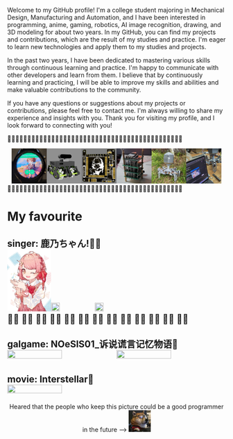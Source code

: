 Welcome to my GitHub profile! I'm a college student majoring in Mechanical Design, Manufacturing and Automation, and I have been interested in programming, anime, gaming, robotics, AI image recognition, drawing, and 3D modeling for about two years. In my GitHub, you can find my projects and contributions, which are the result of my studies and practice. I'm eager to learn new technologies and apply them to my studies and projects.

In the past two years, I have been dedicated to mastering various skills through continuous learning and practice. I'm happy to communicate with other developers and learn from them. I believe that by continuously learning and practicing, I will be able to improve my skills and abilities and make valuable contributions to the community.

If you have any questions or suggestions about my projects or contributions, please feel free to contact me. I'm always willing to share my experience and insights with you. Thank you for visiting my profile, and I look forward to connecting with you!

🦝🐺🦝🐺🦝🐺🦝🐺🦝🐺🦝🐺🦝🐺🦝🐺🦝🐺🦝🐺🦝🐺🦝🐺🦝🐺🦝🐺🦝🐺🦝🐺🦝🐺🦝🐺🦝🐺🦝🐺🦝🐺🦝🐺  
<div align="center">
  <img src="https://github.com/NowLoadY/NowLoadY/blob/main/photos%20in%20md/SamsungGalaxyWatch3_firstapp.jpg" width="16%" height="16%"/><img src="https://github.com/NowLoadY/NowLoadY/blob/main/photos%20in%20md/RC-car.png" width="16%" height="16%"/><img src="https://github.com/NowLoadY/NowLoadY/blob/main/photos%20in%20md/dev-board.png" width="16%" height="16%"/><img src="https://github.com/NowLoadY/NowLoadY/blob/main/photos%20in%20md/whatisthis.jpg" width="16%" height="16%"/><img src="https://github.com/NowLoadY/NowLoadY/blob/main/photos%20in%20md/robophage.jpg" width="16%" height="16%"/><img src="https://github.com/NowLoadY/NowLoadY/blob/main/photos%20in%20md/RoboPhageWebCam-GestureRecognize.jpg" width="16%" height="16%"/>
</div>  
🦝🐺🦝🐺🦝🐺🦝🐺🦝🐺🦝🐺🦝🐺🦝🐺🦝🐺🦝🐺🦝🐺🦝🐺🦝🐺🦝🐺🦝🐺🦝🐺🦝🐺🦝🐺🦝🐺🦝🐺🦝🐺🦝🐺  
  
# My favourite  
singer: 鹿乃ちゃん!🧁🍰  
<img src="https://github.com/NowLoadY/NowLoadY/blob/main/photos%20in%20md/kano.jpg" width="20%" height="20%"><img src="https://lastfm.freetls.fastly.net/i/u/770x0/08ff8d08d97b426da071bd74b442f6f1.jpg#08ff8d08d97b426da071bd74b442f6f1" width="20%" height="20%"><img src="https://m.media-amazon.com/images/I/91xY8cP3l6L._SX522_.jpg" width="20%" height="20%">  
🧁🍰 🧁🍰 🧁🍰 🧁🍰 🧁🍰 🧁🍰 🧁🍰 🧁🍰 🧁🍰 🧁🍰 🧁🍰 🧁🍰 🧁🍰  
---
galgame: NOeSIS01_诉说谎言记忆物语🔪  
<img src="https://media.st.dl.eccdnx.com/steam/apps/1246020/header_schinese.jpg?t=1653641737" width="50%" height="50%"><img src="http://noe-sis.jp/story/files/noesis_new_01.jpg" width="50%" height="50%">  
---

movie: Interstellar🌠  
<img src="https://i.pinimg.com/originals/99/0f/ae/990fae21b0a8c52347bc45269ce1a7aa.jpg" width="50%" height="50%">  
---
<div align=center>Heared that the people who keep this picture could be a good programmer in the future --> <img src="https://github.com/NowLoadY/NowLoadY/blob/main/photos%20in%20md/dog.jpg" width="10%" height="10%"></div>  

<!--
**NowLoadY/NowLoadY** is a ✨ _special_ ✨ repository because its `README.md` (this file) appears on your GitHub profile.

Here are some ideas to get you started:

- 🔭 I’m currently working on ...
- 🌱 I’m currently learning ...
- 👯 I’m looking to collaborate on ...
- 🤔 I’m looking for help with ...
- 💬 Ask me about ...
- 📫 How to reach me: ...
- 😄 Pronouns: ...
- ⚡ Fun fact: ...
-->
